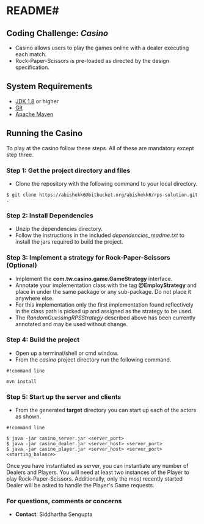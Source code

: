 # README#

## Coding Challenge: ***Casino*** ##
* Casino allows users to play the games online with a dealer executing each match.
* Rock-Paper-Scissors is pre-loaded as directed by the design specification.

## System Requirements ##
* [JDK 1.8](http://www.oracle.com/technetwork/java/javase/downloads/jdk8-downloads-2133151.html) or higher
* [Git](https://git-scm.com)
* [Apache Maven](https://maven.apache.org)

## Running the Casino ##

To play at the casino follow these steps. All of these are mandatory except step three.
### Step 1: Get the project directory and files ###
* Clone the repository with the following command to your local directory.
```
$ git clone https://abishekk6@bitbucket.org/abishekk6/rps-solution.git .
```

### Step 2: Install Dependencies ###
* Unzip the dependencies directory.
* Follow the instructions in the included *dependencies_readme.txt* to install the jars required to build the project.

### Step 3: Implement a strategy for Rock-Paper-Scissors (Optional) ###
* Implement the **com.tw.casino.game.GameStrategy** interface.
* Annotate your implementation class with the tag **@EmployStrategy** and place in under the same package or any sub-package. Do not place it anywhere else.
* For this implementation only the first implementation found reflectively in the class path is picked up and assigned as the strategy to be used.
* The *RandomGuessingRPSStrategy* described above has been currently annotated and may be used without change.

### Step 4: Build the project ###
* Open up a terminal/shell or cmd window. 
* From the *casino* project directory run the following command.

```
#!command line

mvn install
```

### Step 5: Start up the server and clients ###
* From the generated **target** directory you can start up each of the actors as shown.

```
#!command line

$ java -jar casino_server.jar <server_port>
$ java -jar casino_dealer.jar <server_host> <server_port>
$ java -jar casino_player.jar <server_host> <server_port> <starting_balance>
```
Once you have instantiated as server, you can instantiate any number of Dealers and Players. You will need at least two instances of the Player to play Rock-Paper-Scissors. Additionally, only the most recently started Dealer will be asked to handle the Player's Game requests.

### For questions, comments or concerns ###
* **Contact**: Siddhartha Sengupta